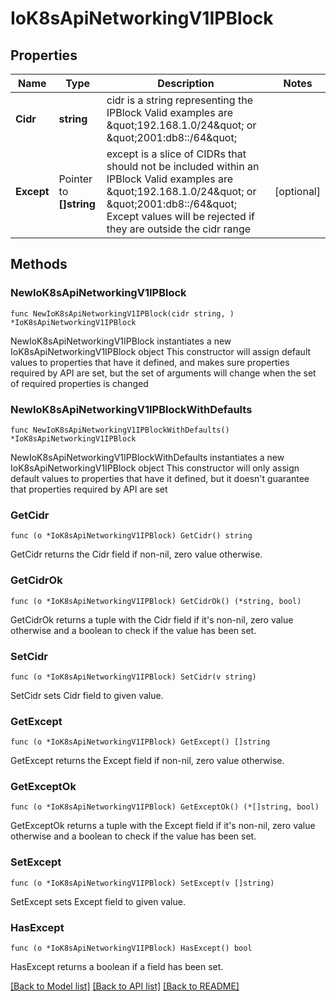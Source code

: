 # IoK8sApiNetworkingV1IPBlock

## Properties

Name | Type | Description | Notes
------------ | ------------- | ------------- | -------------
**Cidr** | **string** | cidr is a string representing the IPBlock Valid examples are \&quot;192.168.1.0/24\&quot; or \&quot;2001:db8::/64\&quot; | 
**Except** | Pointer to **[]string** | except is a slice of CIDRs that should not be included within an IPBlock Valid examples are \&quot;192.168.1.0/24\&quot; or \&quot;2001:db8::/64\&quot; Except values will be rejected if they are outside the cidr range | [optional] 

## Methods

### NewIoK8sApiNetworkingV1IPBlock

`func NewIoK8sApiNetworkingV1IPBlock(cidr string, ) *IoK8sApiNetworkingV1IPBlock`

NewIoK8sApiNetworkingV1IPBlock instantiates a new IoK8sApiNetworkingV1IPBlock object
This constructor will assign default values to properties that have it defined,
and makes sure properties required by API are set, but the set of arguments
will change when the set of required properties is changed

### NewIoK8sApiNetworkingV1IPBlockWithDefaults

`func NewIoK8sApiNetworkingV1IPBlockWithDefaults() *IoK8sApiNetworkingV1IPBlock`

NewIoK8sApiNetworkingV1IPBlockWithDefaults instantiates a new IoK8sApiNetworkingV1IPBlock object
This constructor will only assign default values to properties that have it defined,
but it doesn't guarantee that properties required by API are set

### GetCidr

`func (o *IoK8sApiNetworkingV1IPBlock) GetCidr() string`

GetCidr returns the Cidr field if non-nil, zero value otherwise.

### GetCidrOk

`func (o *IoK8sApiNetworkingV1IPBlock) GetCidrOk() (*string, bool)`

GetCidrOk returns a tuple with the Cidr field if it's non-nil, zero value otherwise
and a boolean to check if the value has been set.

### SetCidr

`func (o *IoK8sApiNetworkingV1IPBlock) SetCidr(v string)`

SetCidr sets Cidr field to given value.


### GetExcept

`func (o *IoK8sApiNetworkingV1IPBlock) GetExcept() []string`

GetExcept returns the Except field if non-nil, zero value otherwise.

### GetExceptOk

`func (o *IoK8sApiNetworkingV1IPBlock) GetExceptOk() (*[]string, bool)`

GetExceptOk returns a tuple with the Except field if it's non-nil, zero value otherwise
and a boolean to check if the value has been set.

### SetExcept

`func (o *IoK8sApiNetworkingV1IPBlock) SetExcept(v []string)`

SetExcept sets Except field to given value.

### HasExcept

`func (o *IoK8sApiNetworkingV1IPBlock) HasExcept() bool`

HasExcept returns a boolean if a field has been set.


[[Back to Model list]](../README.md#documentation-for-models) [[Back to API list]](../README.md#documentation-for-api-endpoints) [[Back to README]](../README.md)


